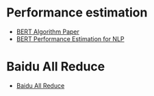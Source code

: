 # Performance estimation
- [BERT Algorithm Paper](https://arxiv.org/pdf/1810.04805.pdf)
- [BERT Performance Estimation for NLP](http://timdettmers.com/2018/10/17/tpus-vs-gpus-for-transformers-bert/)

# Baidu All Reduce
- [Baidu All Reduce](https://github.com/baidu-research/baidu-allreduce)
